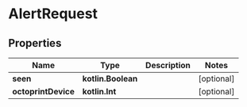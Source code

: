 
# AlertRequest

## Properties
Name | Type | Description | Notes
------------ | ------------- | ------------- | -------------
**seen** | **kotlin.Boolean** |  |  [optional]
**octoprintDevice** | **kotlin.Int** |  |  [optional]



